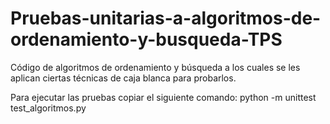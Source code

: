 # Pruebas-unitarias-a-algoritmos-de-ordenamiento-y-busqueda-TPS
Código de algoritmos de ordenamiento y búsqueda a los cuales se les aplican ciertas técnicas de caja blanca para probarlos.

Para ejecutar las pruebas copiar el siguiente comando:
python -m unittest test_algoritmos.py
